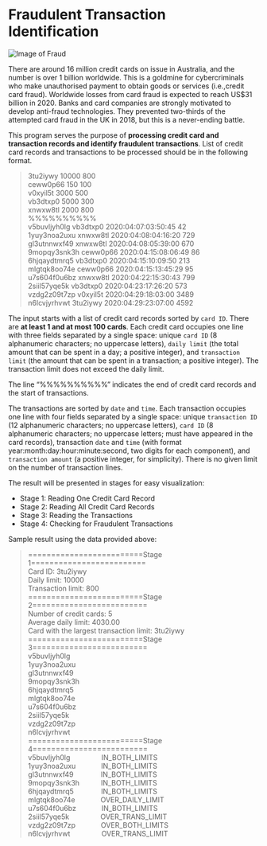 # Fraudulent Transaction Identification

![Image of Fraud](https://github.com/olivertan1999/fraudulent_transaction_identification/blob/master/Fraud-cash.jpg)

There are around 16 million credit cards on issue in Australia, and the number is over 1 billion worldwide. This is a goldmine for cybercriminals who make unauthorised payment to obtain goods or services (i.e.,credit card fraud). Worldwide losses from card fraud is expected to reach US$31 billion in 2020. Banks and card companies are strongly motivated to develop anti-fraud technologies. They prevented two-thirds of the attempted card fraud in the UK in 2018, but this is a never-ending battle.

This program serves the purpose of **processing credit card and transaction records and identify fraudulent transactions**. List of credit card records and transactions to be processed should be in the following format.

> 3tu2iywy 10000 800<br/> 
ceww0p66 150 100<br/>
v0xyil5t 3000 500<br/>
vb3dtxp0 5000 300<br/>
xnwxw8tl 2000 800<br/>
%%%%%%%%%%<br/>
v5buvljyh0lg vb3dtxp0 2020:04:07:03:50:45 42<br/>
1yuy3noa2uxu xnwxw8tl 2020:04:08:04:16:20 729<br/>
gl3utnnwxf49 xnwxw8tl 2020:04:08:05:39:00 670<br/>
9mopqy3snk3h ceww0p66 2020:04:15:08:06:49 86<br/>
6hjqaydtmrq5 vb3dtxp0 2020:04:15:10:09:50 213<br/>
mlgtqk8oo74e ceww0p66 2020:04:15:13:45:29 95<br/>
u7s604f0u6bz xnwxw8tl 2020:04:22:15:30:43 799<br/>
2siil57yqe5k vb3dtxp0 2020:04:23:17:26:20 573<br/>
vzdg2z09t7zp v0xyil5t 2020:04:29:18:03:00 3489<br/>
n6lcvjyrhvwt 3tu2iywy 2020:04:29:23:07:00 4592<br/>

The input starts with a list of credit card records sorted by `card ID`. There are **at least 1 and at most 100 cards**. Each credit card occupies one line with three fields separated by a single space: unique `card ID` (8 alphanumeric characters; no uppercase letters), `daily limit` (the total amount that can be spent in a day; a positive integer), and `transaction limit` (the amount that can be spent in a transaction; a positive integer). The transaction limit does not exceed the daily limit.

The line “%%%%%%%%%%” indicates the end of credit card records and the start of transactions.

The transactions are sorted by `date` and `time`. Each transaction occupies one line with four fields separated by a single space: unique `transaction ID` (12 alphanumeric characters; no uppercase letters), `card ID` (8 alphanumeric characters; no uppercase letters; must have appeared in the card records), transaction `date` and `time` (with format year:month:day:hour:minute:second, two digits for each component), and `transaction amount` (a positive integer, for simplicity). There is no given limit on the number of transaction lines.

The result will be presented in stages for easy visualization: 
- Stage 1: Reading One Credit Card Record
- Stage 2: Reading All Credit Card Records
- Stage 3: Reading the Transactions
- Stage 4: Checking for Fraudulent Transactions

Sample result using the data provided above:
>=========================Stage 1=========================<br/>
Card ID: 3tu2iywy<br/>
Daily limit: 10000<br/>
Transaction limit: 800<br/>
>=========================Stage 2=========================<br/>
Number of credit cards: 5<br/>
Average daily limit: 4030.00<br/>
Card with the largest transaction limit: 3tu2iywy<br/>
>=========================Stage 3=========================<br/>
v5buvljyh0lg<br/>
1yuy3noa2uxu<br/>
gl3utnnwxf49<br/>
9mopqy3snk3h<br/>
6hjqaydtmrq5<br/>
mlgtqk8oo74e<br/>
u7s604f0u6bz<br/>
2siil57yqe5k<br/>
vzdg2z09t7zp<br/>
n6lcvjyrhvwt<br/>
>=========================Stage 4=========================<br/>
v5buvljyh0lg                IN_BOTH_LIMITS<br/>
1yuy3noa2uxu             IN_BOTH_LIMITS<br/>
gl3utnnwxf49              IN_BOTH_LIMITS<br/>
9mopqy3snk3h           IN_BOTH_LIMITS<br/>
6hjqaydtmrq5              IN_BOTH_LIMITS<br/>
mlgtqk8oo74e             OVER_DAILY_LIMIT<br/>
u7s604f0u6bz             IN_BOTH_LIMITS<br/>
2siil57yqe5k                OVER_TRANS_LIMIT<br/>
vzdg2z09t7zp             OVER_BOTH_LIMITS<br/>
n6lcvjyrhvwt                OVER_TRANS_LIMIT<br/>
